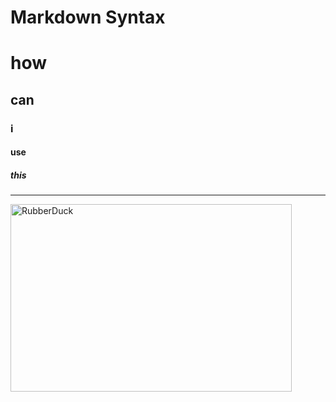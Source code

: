 Markdown Syntax
===============
# how
## can
### i
#### use
##### this
* * *
<img src="/path/to/img.jpg" width="450px" height="300px" title="px(픽셀) 크기 설정" alt="RubberDuck"></img><br/>



